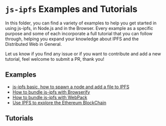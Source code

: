 # `js-ipfs` Examples and Tutorials

In this folder, you can find a variety of examples to help you get started in using js-ipfs, in Node.js and in the Browser. Every example as a specific purpose and some of each incorporate a full tutorial that you can follow through, helping you expand your knowledge about IPFS and the Distributed Web in General.

Let us know if you find any issue or if you want to contribute and add a new tutorial, feel welcome to submit a PR, thank you!

## Examples

- [js-ipfs basic, how to spawn a node and add a file to IPFS](./basics)
- [How to bundle js-ipfs with Browserify](./bundle-browserify)
- [How to bundle js-ipfs with WebPack](./bundle-webpack)
- [Use IPFS to explore the Ethereum BlockChain](./explore-ethereum)

## Tutorials
